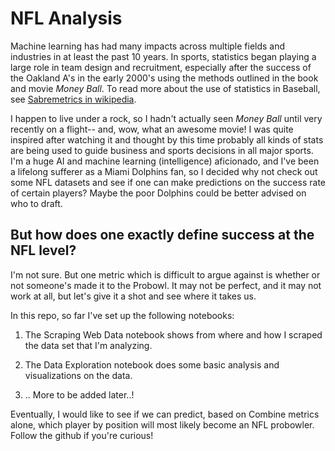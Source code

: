 # NFL Analysis

Machine learning has had many impacts across multiple fields and industries in at least the past 10 years. In sports, statistics began playing a large role in team design and recruitment, especially after the success of the Oakland A's in the early 2000's using the methods outlined in the book and movie *Money Ball*. To read more about the use of statistics in Baseball, see [Sabremetrics in wikipedia](https://en.wikipedia.org/wiki/Sabermetrics).

I happen to live under a rock, so I hadn't actually seen *Money Ball* until very recently on a flight-- and, wow, what an awesome movie! I was quite inspired after watching it and thought by this time probably all kinds of stats are being used to guide business and sports decisions in all major sports. I'm a huge AI and machine learning (intelligence) aficionado, and I've been a lifelong sufferer as a Miami Dolphins fan, so I decided why not check out some NFL datasets and see if one can make predictions on the success rate of certain players? Maybe the poor Dolphins could be better advised on who to draft.

## But how does one exactly define success at the NFL level?

I'm not sure. But one metric which is difficult to argue against is whether or not someone's made it to the Probowl. It may not be perfect, and it may not work at all, but let's give it a shot and see where it takes us.

In this repo, so far I've set up the following notebooks:

1. The Scraping Web Data notebook shows from where and how I scraped the data set that I'm analyzing.

2. The Data Exploration notebook does some basic analysis and visualizations on the data.

3. .. More to be added later..! 

Eventually, I would like to see if we can predict, based on Combine metrics alone, which player by position will most likely become an NFL probowler. Follow the github if you're curious!
